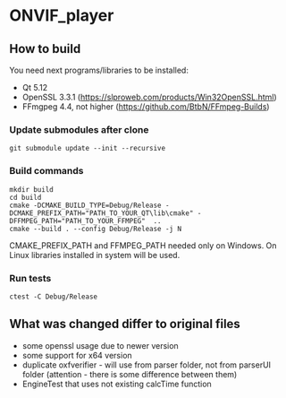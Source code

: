 # ONVIF_player


## How to build
You need next programs/libraries to be installed:
- Qt 5.12
- OpenSSL 3.3.1 (https://slproweb.com/products/Win32OpenSSL.html)
- FFmgpeg 4.4, not higher (https://github.com/BtbN/FFmpeg-Builds)

### Update submodules after clone
```
git submodule update --init --recursive
```

### Build commands
```
mkdir build
cd build
cmake -DCMAKE_BUILD_TYPE=Debug/Release -DCMAKE_PREFIX_PATH="PATH_TO_YOUR_QT\lib\cmake" -DFFMPEG_PATH="PATH_TO_YOUR_FFMPEG"  ..
cmake --build . --config Debug/Release -j N
```
CMAKE_PREFIX_PATH and FFMPEG_PATH needed only on Windows. On Linux libraries installed in system will be used.

### Run tests
```
ctest -C Debug/Release
```

## What was changed differ to original files
- some openssl usage due to newer version
- some support for x64 version
- duplicate oxfverifier - will use from parser folder, not from parserUI folder (attention - there is some difference between them)
- EngineTest that uses not existing calcTime function
